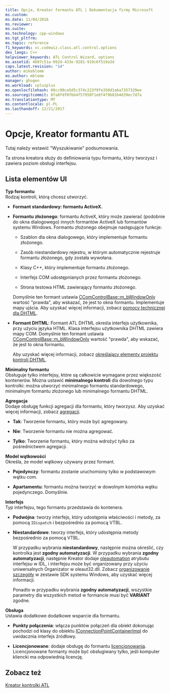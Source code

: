 ```yaml
---
title: Opcje, Kreator formantu ATL | Dokumentacja firmy Microsoft
ms.custom: 
ms.date: 11/04/2016
ms.reviewer: 
ms.suite: 
ms.technology: cpp-windows
ms.tgt_pltfrm: 
ms.topic: reference
f1_keywords: vc.codewiz.class.atl.control.options
dev_langs: C++
helpviewer_keywords: ATL Control Wizard, options
ms.assetid: 4607c51a-992d-433e-9281-919c6f519a3d
caps.latest.revision: "14"
author: mikeblome
ms.author: mblome
manager: ghogen
ms.workload: cplusplus
ms.openlocfilehash: 60cc90ca5d5c374c223f9fe350d1a6a7357329ee
ms.sourcegitcommit: 8fa8fdf0fbb4f57950f1e8f4f9b81b4d39ec7d7a
ms.translationtype: MT
ms.contentlocale: pl-PL
ms.lasthandoff: 12/21/2017
---
```

# <a name="options-atl-control-wizard"></a>Opcje, Kreator formantu ATL
Tutaj należy wstawić "Wyszukiwanie" podsumowania.  
  
 Ta strona kreatora służy do definiowania typu formantu, który tworzysz i zawiera poziom obsługi interfejsu.  
  
## <a name="uielement-list"></a>Lista elementów UI  
 **Typ formantu**  
 Rodzaj kontroli, którą chcesz utworzyć.  
  
-   **Formant standardowy: formantu ActiveX.**  
  
-   **Formantu złożonego**: formantu ActiveX, który może zawierać (podobnie do okna dialogowego) innych formantów ActiveX lub formantów systemu Windows. Formantu złożonego obejmuje następujące funkcje:  
  
    -   Szablon dla okna dialogowego, który implementuje formantu złożonego.  
  
    -   Zasób niestandardowy rejestru, w którym automatycznie rejestruje formantu złożonego, gdy została wywołana.  
  
    -   Klasy C++, który implementuje formantu złożonego.  
  
    -   Interfejs COM udostępnianych przez formantu złożonego.  
  
    -   Strona testowa HTML zawierający formantu złożonego.  
  
     Domyślnie ten formant ustawia [CComControlBase::m_bWindowOnly](../../atl/reference/ccomcontrolbase-class.md#m_bwindowonly) wartość "prawda", aby wskazać, że jest to okna formantu. Implementuje mapy ujścia. Aby uzyskać więcej informacji, zobacz [pomocy technicznej dla DHTML](../../atl/atl-support-for-dhtml-controls.md).  
  
-   **Formant DHTML**: Formant ATL DHTML określa interfejs użytkownika, przy użyciu języka HTML. Klasa interfejsu użytkownika DHTML zawiera mapy COM. Domyślnie ten formant ustawia [CComControlBase::m_bWindowOnly](../../atl/reference/ccomcontrolbase-class.md#m_bwindowonly) wartość "prawda", aby wskazać, że jest to okna formantu.  
  
     Aby uzyskać więcej informacji, zobacz [określający elementy projektu kontroli DHTML](../../atl/identifying-the-elements-of-the-dhtml-control-project.md).  
  
 **Minimalny formantu**  
 Obsługuje tylko interfejsy, które są całkowicie wymagane przez większość kontenerów. Można ustawić **minimalnego kontroli** dla dowolnego typu kontrolki: można utworzyć minimalnego formantu standardowego, minimalnym formantu złożonego lub minimalnego formantu DHTML.  
  
 **Agregacja**  
 Dodaje obsługę funkcji agregacji dla formantu, który tworzysz. Aby uzyskać więcej informacji, zobacz [agregacji](../../atl/aggregation.md).  
  
-   **Tak**: Tworzenie formantu, który może być agregowany.  
  
-   **Nie**: Tworzenie formantu nie można agregować.  
  
-   **Tylko**: Tworzenie formantu, który można wdrożyć tylko za pośrednictwem agregacji.  
  
 **Model wątkowości**  
 Określa, że model wątkowy używany przez formant.  
  
-   **Pojedynczy**: formantu zostanie uruchomiony tylko w podstawowym wątku com.  
  
-   **Apartamentu**: formantu można tworzyć w dowolnym komórka wątku pojedynczego. Domyślnie.  
  
 **Interfejs**  
 Typ interfejsu, tego formantu przedstawia do kontenera.  
  
-   **Podwójna**: tworzy interfejs, który udostępnia właściwości i metody, za pomocą `IDispatch` i bezpośrednio za pomocą VTBL.  
  
-   **Niestandardowe**: tworzy interfejs, który udostępnia metody bezpośrednio za pomocą VTBL.  
  
     W przypadku wybrania **niestandardowy**, następnie można określić, czy kontrolka jest **zgodny automatyzacji**. W przypadku wybrania **zgodny automatyzacji**, następnie Kreator dodaje [oleautomation](../../windows/oleautomation.md) atrybutu interfejsu w IDL, i interfejsu może być organizowany przy użyciu uniwersalnych Organizator w oleaut32.dll. Zobacz [organizowanie szczegóły](http://msdn.microsoft.com/library/windows/desktop/ms692621) w zestawie SDK systemu Windows, aby uzyskać więcej informacji.  
  
     Ponadto w przypadku wybrania **zgodny automatyzacji**, wszystkie parametry dla wszystkich metod w formancie musi być **VARIANT** zgodne.  
  
 **Obsługa**  
 Ustawia dodatkowe dodatkowe wsparcie dla formantu.  
  
-   **Punkty połączenia**: włącza punktów połączeń dla obiekt dokonując pochodzi od klasy do obiektu [IConnectionPointContainerImpl](../../atl/reference/iconnectionpointcontainerimpl-class.md) do uwidacznia interfejs źródłowy.  
  
-   **Licencjonowane**: dodaje obsługę do formantu [licencjonowania](http://msdn.microsoft.com/library/windows/desktop/ms690543). Licencjonowane formanty może być obsługiwany tylko, jeśli komputer kliencki ma odpowiednią licencję.  
  
## <a name="see-also"></a>Zobacz też  
 [Kreator kontrolki ATL](../../atl/reference/atl-control-wizard.md)

